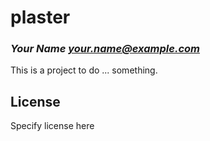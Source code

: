 # plaster
### _Your Name <your.name@example.com>_

This is a project to do ... something.

## License

Specify license here


